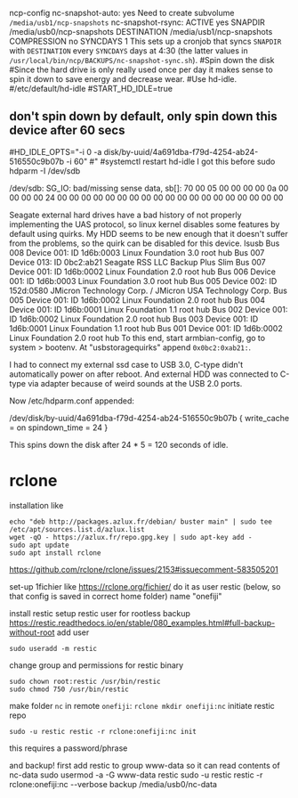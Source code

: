 ncp-config
nc-snapshot-auto: yes
Need to create subvolume `/media/usb1/ncp-snapshots`
nc-snapshot-rsync:
ACTIVE        yes
SNAPDIR       /media/usb0/ncp-snapshots
DESTINATION   /media/usb1/ncp-snapshots
COMPRESSION   no
SYNCDAYS      1
This sets up a cronjob that syncs `SNAPDIR` with `DESTINATION` every `SYNCDAYS` days at 4:30 (the latter values in `/usr/local/bin/ncp/BACKUPS/nc-snapshot-sync.sh`).
#Spin down the disk
#Since the hard drive is only really used once per day it makes sense to spin it down to save energy and decrease wear.
#Use hd-idle.
#/etc/default/hd-idle
#START_HD_IDLE=true
## don't spin down by default, only spin down this device after 60 secs
#HD_IDLE_OPTS="-i 0 -a disk/by-uuid/4a691dba-f79d-4254-ab24-516550c9b07b -i 60"
#"
#systemctl restart hd-idle
I got this before
sudo hdparm -I /dev/sdb

/dev/sdb:
SG_IO: bad/missing sense data, sb[]:  70 00 05 00 00 00 00 0a 00 00 00 00 24 00 00 00 00 00 00 00 00 00 00 00 00 00 00 00 00 00 00 00


Seagate external hard drives have a bad history of not properly implementing the UAS protocol, so linux kernel disables some features by default using quirks.
My HDD seems to be new enough that it doesn't suffer from the problems, so the quirk can be disabled for this device.
lsusb
Bus 008 Device 001: ID 1d6b:0003 Linux Foundation 3.0 root hub
Bus 007 Device 013: ID 0bc2:ab21 Seagate RSS LLC Backup Plus Slim
Bus 007 Device 001: ID 1d6b:0002 Linux Foundation 2.0 root hub
Bus 006 Device 001: ID 1d6b:0003 Linux Foundation 3.0 root hub
Bus 005 Device 002: ID 152d:0580 JMicron Technology Corp. / JMicron USA Technology Corp. 
Bus 005 Device 001: ID 1d6b:0002 Linux Foundation 2.0 root hub
Bus 004 Device 001: ID 1d6b:0001 Linux Foundation 1.1 root hub
Bus 002 Device 001: ID 1d6b:0002 Linux Foundation 2.0 root hub
Bus 003 Device 001: ID 1d6b:0001 Linux Foundation 1.1 root hub
Bus 001 Device 001: ID 1d6b:0002 Linux Foundation 2.0 root hub
To this end, start armbian-config, go to system > bootenv.
At "usbstoragequirks" append `0x0bc2:0xab21:`.

I had to connect my external ssd case to USB 3.0, C-type didn't automatically power on after reboot.
And external HDD was connected to C-type via adapter because of weird sounds at the USB 2.0 ports.

Now /etc/hdparm.conf appended:

/dev/disk/by-uuid/4a691dba-f79d-4254-ab24-516550c9b07b {
	write_cache = on
	spindown_time = 24
}

This spins down the disk after 24 * 5 = 120 seconds of idle.


# rclone
installation like
```
echo "deb http://packages.azlux.fr/debian/ buster main" | sudo tee /etc/apt/sources.list.d/azlux.list
wget -qO - https://azlux.fr/repo.gpg.key | sudo apt-key add -
sudo apt update
sudo apt install rclone
```
https://github.com/rclone/rclone/issues/2153#issuecomment-583505201

set-up 1fichier like https://rclone.org/fichier/
do it as user restic (below, so that config is saved in correct home folder)
name "onefiji"

install restic
setup restic user for rootless backup 
https://restic.readthedocs.io/en/stable/080_examples.html#full-backup-without-root
add user 
```
sudo useradd -m restic
```
change group and permissions for restic binary
```
sudo chown root:restic /usr/bin/restic
sudo chmod 750 /usr/bin/restic
```
make folder `nc` in remote `onefiji`:
`rclone mkdir onefiji:nc`
initiate restic repo
```
sudo -u restic restic -r rclone:onefiji:nc init
```
this requires a password/phrase

and backup!
first add restic to group www-data so it can read contents of nc-data
sudo usermod -a -G www-data restic
sudo -u restic restic -r rclone:onefiji:nc --verbose backup /media/usb0/nc-data
